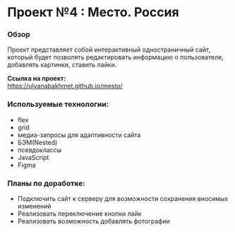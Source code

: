 # Проект №4 : Место. Россия

### Обзор

Проект представляет собой интерактивный одностраничный сайт, который будет позволять редактировать информацию о пользователе, добавлять картинки, ставить лайки.

**Ссылка на проект:**<br>
https://ulyanabakhmet.github.io/mesto/

### Используемые технологии:

- flex
- grid
- медиа-запросы для адаптивности сайта
- БЭМ(Nested)
- псевдоклассы
- JavaScript
- Figma

### Планы по доработке:

- Подключить сайт к серверу для возможности сохранения вносимых изменений
- Реализовать переключение кнопки лайк
- Реализовать возможность добавлять фотографии
